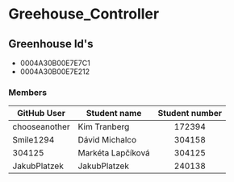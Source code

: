 # Greehouse_Controller

## Greenhouse Id's
- 0004A30B00E7E7C1
- 0004A30B00E7E212

### Members

| GitHub User   | Student name      | Student number   |
| ------------- | ----------------- |:----------------:|
| chooseanother | Kim Tranberg      | 172394 |
| Smile1294     | Dávid Michalco    | 304158 |
| 304125        | Markéta Lapčíková | 304125 |
| JakubPlatzek  | JakubPlatzek      | 240138 |
